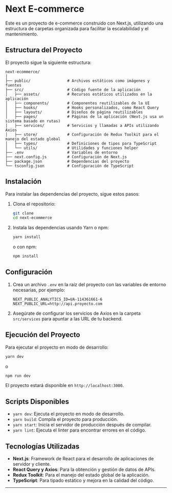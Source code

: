 # Next E-commerce

Este es un proyecto de e-commerce construido con Next.js, utilizando una estructura de carpetas organizada para facilitar la escalabilidad y el mantenimiento.

## Estructura del Proyecto

El proyecto sigue la siguiente estructura:

```
next-ecommerce/
│
├── public/                # Archivos estáticos como imágenes y fuentes
├── src/                   # Código fuente de la aplicación
│   ├── assets/            # Recursos estáticos utilizados en la aplicación
│   ├── components/        # Componentes reutilizables de la UI
│   ├── hooks/             # Hooks personalizados, como React Query
│   ├── layouts/           # Diseños de página reutilizables
│   ├── pages/             # Páginas de la aplicación (Next.js usa un sistema basado en rutas)
│   ├── services/          # Servicios y llamadas a APIs utilizando Axios
│   ├── store/             # Configuración de Redux Toolkit para el manejo del estado global
│   ├── types/             # Definiciones de tipos para TypeScript
│   └── utils/             # Utilidades y funciones helper
├── .env                   # Variables de entorno
├── next.config.js         # Configuración de Next.js
├── package.json           # Dependencias del proyecto
└── tsconfig.json          # Configuración de TypeScript
```

## Instalación

Para instalar las dependencias del proyecto, sigue estos pasos:

1. Clona el repositorio:

   ```bash
   git clone
   cd next-ecommerce
   ```

2. Instala las dependencias usando Yarn o npm:

   ```bash
   yarn install
   ```

   o con npm:

   ```bash
   npm install
   ```

## Configuración

1. Crea un archivo `.env` en la raíz del proyecto con las variables de entorno necesarias, por ejemplo:

   ```env
   NEXT_PUBLIC_ANALYTICS_ID=UA-114361661-6
   NEXT_PUBLIC_URL=http://api.proyecto.com
   ```

2. Asegúrate de configurar los servicios de Axios en la carpeta `src/services` para apuntar a las URL de tu backend.

## Ejecución del Proyecto

Para ejecutar el proyecto en modo de desarrollo:

```bash
yarn dev
```

o

```bash
npm run dev
```

El proyecto estará disponible en `http://localhost:3000`.

## Scripts Disponibles

- `yarn dev`: Ejecuta el proyecto en modo de desarrollo.
- `yarn build`: Compila el proyecto para producción.
- `yarn start`: Inicia el servidor de producción después de compilar.
- `yarn lint`: Ejecuta el linter para encontrar errores en el código.

## Tecnologías Utilizadas

- **Next.js**: Framework de React para el desarrollo de aplicaciones de servidor y cliente.
- **React Query y Axios**: Para la obtención y gestión de datos de APIs.
- **Redux Toolkit**: Para el manejo del estado global de la aplicación.
- **TypeScript**: Para tipado estático y mejora en la calidad del código.

---
